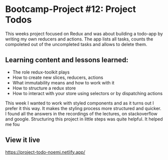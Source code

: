 # Bootcamp-Project #12: Project Todos
This weeks project focused on Redux and was about building a todo-app by writing my own reducers and actions. The app lists all tasks, counts the compoleted out of the uncompleted tasks and allows to delete them.

## Learning content and lessons learned:
- The role redux-toolkit plays
- How to create new slices, reducers, actions
- What immutability means and how to work with it
- How to structure a redux store
- How to interact with your store using selectors or by dispatching actions

This week I wanted to work with styled components and as it turns out I prefer it this way. It makes the styling process more structured and quicker. I found all the answers in the recordings of the lectures, on stackoverflow and google. Structuring this project in little steps was quite helpful. It helped me fou

## View it live
https://project-todo-noemi.netlify.app/
